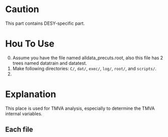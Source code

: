 # Caution
This part contains DESY-specific part.

# Hou To Use
0. Assume you have the file named alldata_precuts.root, also this file has 2 trees named datatrain and datatest.
1. Make following directories: `C/`, `dat/`, `exec/`, `log/`, `root/`, and `scripts/`.
2. 

# Explanation
This place is used for TMVA analysis, especially to determine the TMVA internal variables.

## Each file
